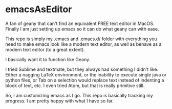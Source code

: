 # emacsAsEditor
A fan of geany that can't find an equivalent FREE text editor in MacOS. Finally I am just setting up emacs so it can do what geany can with ease.

This repo is simply my .emacs and .emacs.d/ folder with everything you need to make emacs look like a modern text editor, as well as behave as a modern text editor (to a great extent). 

I basically want it to function like Geany. 

I tried Sublime and textmate, but they always had something I didn't like. Either a nagging LaTeX environment, or the inability to execute single java or python files, or Tab on a selection would replace text instead of indenting a block of text, etc. I even tried Atom, but that is really primitive still.

So, I am customizing emacs as I go. This repo is basically tracking my progress. I am pretty happy with what I have so far.
